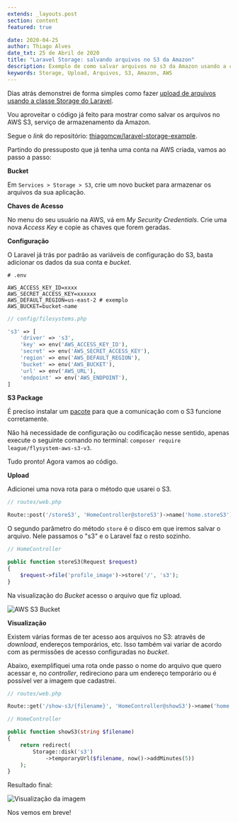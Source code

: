 ```yaml
---
extends: _layouts.post
section: content
featured: true

date: 2020-04-25
author: Thiago Alves
date_txt: 25 de Abril de 2020
title: "Laravel Storage: salvando arquivos no S3 da Amazon"
description: Exemplo de como salvar arquivos no s3 da Amazon usando a classe Storage do Laravel.
keywords: Storage, Upload, Arquivos, S3, Amazon, AWS
---
```


Dias atrás demonstrei de forma simples como fazer [upload de arquivos usando a classe Storage do Laravel](/blog/laravel-storage-upload-de-arquivos-de-forma-simples-e-correta).

Vou aproveitar o código já feito para mostrar como salvar os arquivos no AWS S3, serviço de armazenamento da Amazon.

Segue o _link_ do repositório: [thiagomcw/laravel-storage-example](https://github.com/thiagomcw/laravel-storage-example).

Partindo do pressuposto que já tenha uma conta na AWS criada, vamos ao passo a passo:

**Bucket**

Em `Services > Storage > S3`, crie um novo bucket para armazenar os arquivos da sua aplicação.

**Chaves de Acesso**

No menu do seu usuário na AWS, vá em _My Security Credentials_. Crie uma nova _Access Key_ e copie as chaves que forem geradas.

**Configuração**

O Laravel já trás por padrão as variáveis de configuração do S3, basta adicionar os dados da sua conta e _bucket_. 

```dotenv
# .env

AWS_ACCESS_KEY_ID=xxxx
AWS_SECRET_ACCESS_KEY=xxxxxx
AWS_DEFAULT_REGION=us-east-2 # exemplo
AWS_BUCKET=bucket-name
```

```php
// config/filesystems.php

's3' => [
    'driver' => 's3',
    'key' => env('AWS_ACCESS_KEY_ID'),
    'secret' => env('AWS_SECRET_ACCESS_KEY'),
    'region' => env('AWS_DEFAULT_REGION'),
    'bucket' => env('AWS_BUCKET'),
    'url' => env('AWS_URL'),
    'endpoint' => env('AWS_ENDPOINT'),
]
```

**S3 Package**

É preciso instalar um [pacote](https://github.com/thephpleague/flysystem-aws-s3-v3) para que a comunicação com o S3 funcione corretamente.

Não há necessidade de configuração ou codificação nesse sentido, apenas execute o seguinte comando no terminal: `composer require league/flysystem-aws-s3-v3`.

Tudo pronto! Agora vamos ao código.

**Upload**

Adicionei uma nova rota para o método que usarei o S3. 

```php
// routes/web.php

Route::post('/storeS3', 'HomeController@storeS3')->name('home.storeS3');
```

O segundo parâmetro do método `store` é o disco em que iremos salvar o arquivo. Nele passamos o "s3" e o Laravel faz o resto sozinho.

```php
// HomeController

public function storeS3(Request $request)
{
    $request->file('profile_image')->store('/', 's3');
}
```

Na visualização do _Bucket_ acesso o arquivo que fiz upload.

<img src="/assets/images/post-laravel-storage-s3/s3-print.png" alt="AWS S3 Bucket"/>

**Visualização**

Existem várias formas de ter acesso aos arquivos no S3: através de _download_, endereços temporários, etc. Isso também vai variar de acordo com as permissões de acesso configuradas no _bucket_.

Abaixo, exemplifiquei uma rota onde passo o nome do arquivo que quero acessar e, no _controller_, redireciono para um endereço temporário ou é possível ver a imagem que cadastrei.

```php
// routes/web.php

Route::get('/show-s3/{filename}', 'HomeController@showS3')->name('home.showS3');
```

```php
// HomeController

public function showS3(string $filename)
{
    return redirect(
        Storage::disk('s3')
            ->temporaryUrl($filename, now()->addMinutes(5))
    );
}
```

Resultado final:

<img src="/assets/images/post-laravel-storage-s3/image-show-print.png" alt="Visualização da imagem"/>

Nos vemos em breve!